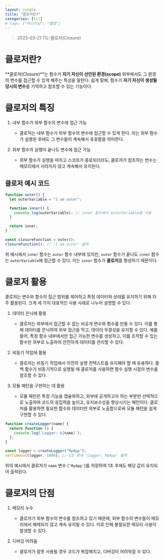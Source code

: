 ```yaml
---
layout: single
title: "클로저란?"
categories: [til]
# tags: ["머신러닝", "웹앱"]
---
```


> 2025-03-21 TIL-클로저(Closure)

# 클로저란?

**클로저(Closure)**는 함수가 **자기 자신이 선언된 환경(scope)** 외부에서도 그 환경의 변수를 접근할 수 있게 해주는 특성을 말한다. 쉽게 말해, 함수가 **자기 자신이 생성될 당시의 변수**를 기억하고 참조할 수 있는 기능이다.

# 클로저의 특징

1. 내부 함수가 외부 함수의 변수에 접근 가능

   - 클로저는 내부 함수가 외부 함수의 변수에 접근할 수 있게 한다. 이는 외부 함수가 실행된 후에도 그 변수들이 계속해서 유효함을 의미한다.

2. 외부 함수의 실행이 끝나도 변수에 접근 가능

   - 외부 함수가 실행을 마치고 스코프가 종료되더라도, 클로저가 참조하는 변수는 메모리에서 사라지지 않고 계속해서 유지된다.

## 클로저 예시 코드

```jsx
function outer() {
  let outerVariable = "I am outer";

  function inner() {
    console.log(outerVariable); // inner 함수에서 outerVariable을 사용
  }

  return inner;
}

const closureFunction = outer();
closureFunction(); // 'I am outer' 출력
```

위 예시에서 `inner` 함수는 `outer` 함수 내부에 있지만, `outer` 함수가 끝나도 `inner` 함수는 `outerVariable`에 접근할 수 있다. 이는 `inner` 함수가 **클로저**를 형성하기 때문이다.

# 클로저 활용

클로저는 변수와 함수의 접근 범위를 제어하고 특정 데이터와 상태를 유지하기 위해 자주 활용된다. 크게 세 가지 대표적인 사용 사례로 나누어 설명할 수 있다.

1. 데이터 은닉에 활용

   - 클로저는 외부에서 접근할 수 없는 비공개 변수와 함수를 만들 수 있다. 이를 통해 데이터를 은닉하여 외부 접근을 막고, 데이터 무결성을 유지할 수 있다. 예를 들어, 특정 함수 내부에서만 접근 가능한 변수를 생성하고, 이를 조작할 수 있는 함수만 외부로 노출하여 안전하게 데이터를 관리할 수 있다.

2. 비동기 작업에 활용

   - 클로저는 비동기 작업에서 이전의 실행 컨텍스트를 유지해야 할 때 유용하다. 콜백 함수가 비동기적으로 실행될 때 클로저를 사용하면 함수 실행 시점의 변수를 참조할 수 있다.

3. 모듈 패턴을 구현하는 데 활용

   - 모듈 패턴은 특정 기능을 캡슐화하고, 외부에 공개하고자 하는 부분만 선택적으로 노출하여 코드의 응집력을 높이고, 유지보수성을 향상시키는 패턴이다. 클로저를 활용하면 필요한 함수와 데이터만 외부로 노출함으로써 모듈 패턴을 쉽게 구현할 수 있다.

```jsx
function createLogger(name) {
  return function () {
    console.log(`Logger: ${name}`);
  };
}

const logger = createLogger("MyApp");
setTimeout(logger, 1000); // 1초 후에 'Logger: MyApp' 출력
```

위의 예시에서 클로저가 `name` 변수 (`'MyApp'`)를 저장하여 1초 후에도 해당 값이 유지되어 출력된다.

# 클로저의 단점

1. 메모리 누수

   - 클로저가 외부 함수의 변수를 참조하고 있기 때문에, 외부 함수의 변수들이 메모리에서 해제되지 않고 계속 유지될 수 있다. 이로 인해 불필요한 메모리 사용이 발생할 수 있다.

2. 디버깅 어려움

   - 클로저가 잘못 사용될 경우 코드가 복잡해지고, 디버깅이 어려워질 수 있다.
